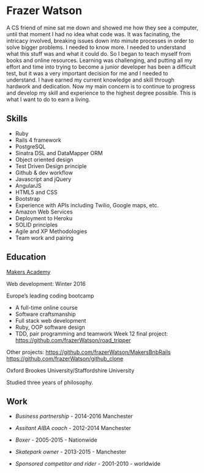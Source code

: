 # Frazer Watson

A CS friend of mine sat me down and showed me how they see a computer, until that moment I had no idea what code was.
It was facinating, the intricacy involved, breaking issues down into minute processes in order to solve bigger problems. I needed to know more. I needed to understand what this stuff was and what it could do. So I began to teach myself from books and online resources. Learning was challenging, and putting all my effort and time into trying to become a junior developer has been a difficult test, but it was a very important decision for me and I needed to understand. I have earned my current knowledge and skill through hardwork and dedication. Now my main concern is to continue to progress and develop my skill and experience to the highest degree possible. This is what I want to do to earn a living.

## Skills

- Ruby
- Rails 4 framework
- PostgreSQL
- Sinatra DSL and DataMapper ORM
- Object oriented design
- Test Driven Design principle
- Github & dev workflow
- Javascript and jQuery
- AngularJS
- HTML5 and CSS
- Bootstrap
- Experience with APIs including Twilio, Google maps, etc.
- Amazon Web Services
- Deployment to Heroku
- SOLID principles
- Agile and XP Methodologies
- Team work and pairing

## Education

[Makers Academy](http://www.makersacademy.com/employers/)

Web development: Winter 2016
  
Europe’s leading coding bootcamp
- A full-time online course
- Software craftsmanship 
- Full stack web development
- Ruby, OOP software design
- TDD, pair programming and teamwork
Week 12 final project: https://github.com/frazerWatson/road_tripper

Other projects: 
https://github.com/frazerWatson/MakersBnbRails
https://github.com/frazerWatson/github_clone

Oxford Brookes University/Staffordshire University

Studied three years of philosophy. 

## Work

- *Business partnership* - 2014-2016  Manchester

- *Assitant AIBA coach* - 2012-2014 Manchester

- *Boxer* - 2005-2015 - Nationwide

- *Skatepark owner*  - 2013-2015 - Manchester

- *Sponsored competitor and rider* - 2001-2010 - worldwide
